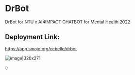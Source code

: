 # DrBot
DrBot for NTU x AI4IMPACT CHATBOT for Mental Health 2022

## Deployment Link:
https://app.smojo.org/cebelle/drbot

![image|320x271](https://github.com/Cebelle1/DrBot/assets/84433822/be284360-8fb3-4ff0-9ae5-87a9300d7577)


:)
